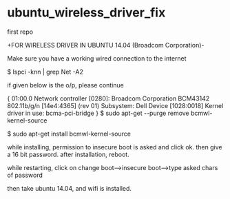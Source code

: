 # ubuntu_wireless_driver_fix
first repo

+FOR WIRELESS DRIVER IN UBUNTU 14.04 (Broadcom Corporation)-

Make sure you have a working wired connection to the internet 


$ lspci -knn | grep Net -A2

if given below is the o/p, please continue

{ 01:00.0 Network controller [0280]: Broadcom Corporation BCM43142 802.11b/g/n [14e4:4365] (rev 01)
    Subsystem: Dell Device [1028:0018]
    Kernel driver in use: bcma-pci-bridge
}
$ sudo apt-get --purge remove bcmwl-kernel-source

$ sudo apt-get install bcmwl-kernel-source

while installing, permission to insecure boot is asked and click ok. then give a 16 bit password. after installation, reboot.

while restarting, click on change boot-->insecure boot-->type asked chars of password

then take ubuntu 14.04, and wifi is installed. 


